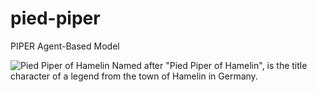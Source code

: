 # pied-piper
PIPER Agent-Based Model


![Pied Piper of Hamelin](https://upload.wikimedia.org/wikipedia/commons/thumb/d/d9/Pied_Piper2.jpg/593px-Pied_Piper2.jpg)
Named after "Pied Piper of Hamelin", is the title character of a legend from the town of Hamelin in Germany.
